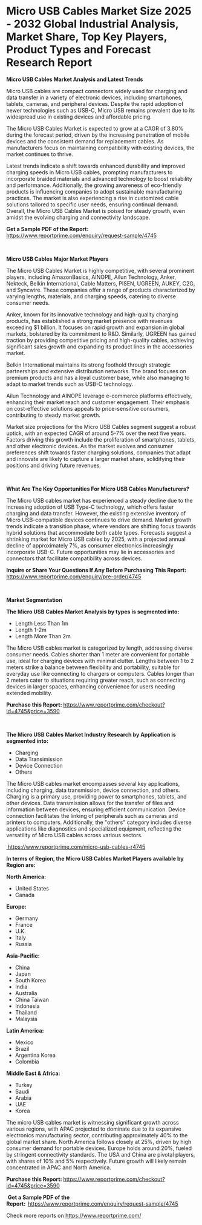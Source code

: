 <p><h1>Micro USB Cables Market Size 2025 - 2032 Global Industrial Analysis, Market Share, Top Key Players, Product Types and Forecast Research Report</h1></p><p><strong>Micro USB Cables Market Analysis and Latest Trends</strong></p>
<p><p>Micro USB cables are compact connectors widely used for charging and data transfer in a variety of electronic devices, including smartphones, tablets, cameras, and peripheral devices. Despite the rapid adoption of newer technologies such as USB-C, Micro USB remains prevalent due to its widespread use in existing devices and affordable pricing. </p><p>The Micro USB Cables Market is expected to grow at a CAGR of 3.80% during the forecast period, driven by the increasing penetration of mobile devices and the consistent demand for replacement cables. As manufacturers focus on maintaining compatibility with existing devices, the market continues to thrive. </p><p>Latest trends indicate a shift towards enhanced durability and improved charging speeds in Micro USB cables, prompting manufacturers to incorporate braided materials and advanced technology to boost reliability and performance. Additionally, the growing awareness of eco-friendly products is influencing companies to adopt sustainable manufacturing practices. The market is also experiencing a rise in customized cable solutions tailored to specific user needs, ensuring continual demand. Overall, the Micro USB Cables Market is poised for steady growth, even amidst the evolving charging and connectivity landscape.</p></p>
<p><strong>Get a Sample PDF of the Report:&nbsp;</strong> <a href="https://www.reportprime.com/enquiry/request-sample/4745?utm_campaign=3015&utm_medium=2&utm_source=Github&utm_content=ia&utm_term=19032025&utm_id=micro-usb-cables">https://www.reportprime.com/enquiry/request-sample/4745</a></p>
<p>&nbsp;</p>
<p><strong>Micro USB Cables Major Market Players</strong></p>
<p><p>The Micro USB Cables Market is highly competitive, with several prominent players, including AmazonBasics, AINOPE, Ailun Technology, Anker, Nekteck, Belkin International, Cable Matters, PISEN, UGREEN, AUKEY, C2G, and Syncwire. These companies offer a range of products characterized by varying lengths, materials, and charging speeds, catering to diverse consumer needs.</p><p>Anker, known for its innovative technology and high-quality charging products, has established a strong market presence with revenues exceeding $1 billion. It focuses on rapid growth and expansion in global markets, bolstered by its commitment to R&D. Similarly, UGREEN has gained traction by providing competitive pricing and high-quality cables, achieving significant sales growth and expanding its product lines in the accessories market.</p><p>Belkin International maintains its strong foothold through strategic partnerships and extensive distribution networks. The brand focuses on premium products and has a loyal customer base, while also managing to adapt to market trends such as USB-C technology.</p><p>Ailun Technology and AINOPE leverage e-commerce platforms effectively, enhancing their market reach and customer engagement. Their emphasis on cost-effective solutions appeals to price-sensitive consumers, contributing to steady market growth.</p><p>Market size projections for the Micro USB Cables segment suggest a robust uptick, with an expected CAGR of around 5-7% over the next five years. Factors driving this growth include the proliferation of smartphones, tablets, and other electronic devices. As the market evolves and consumer preferences shift towards faster charging solutions, companies that adapt and innovate are likely to capture a larger market share, solidifying their positions and driving future revenues.</p></p>
<p>&nbsp;</p>
<p><strong>What Are The Key Opportunities For Micro USB Cables Manufacturers?</strong></p>
<p><p>The Micro USB cables market has experienced a steady decline due to the increasing adoption of USB Type-C technology, which offers faster charging and data transfer. However, the existing extensive inventory of Micro USB-compatible devices continues to drive demand. Market growth trends indicate a transition phase, where vendors are shifting focus towards hybrid solutions that accommodate both cable types. Forecasts suggest a shrinking market for Micro USB cables by 2025, with a projected annual decline of approximately 7%, as consumer electronics increasingly incorporate USB-C. Future opportunities may lie in accessories and connectors that facilitate compatibility across devices.</p></p>
<p><strong>Inquire or Share Your Questions If Any Before Purchasing This Report:</strong> <a href="https://www.reportprime.com/enquiry/pre-order/4745?utm_campaign=3015&utm_medium=2&utm_source=Github&utm_content=ia&utm_term=19032025&utm_id=micro-usb-cables">https://www.reportprime.com/enquiry/pre-order/4745</a></p>
<p>&nbsp;</p>
<p><strong>Market Segmentation</strong></p>
<p><strong>The Micro USB Cables Market Analysis by types is segmented into:</strong></p>
<p><ul><li>Length Less Than 1m</li><li>Length 1-2m</li><li>Length More Than 2m</li></ul></p>
<p><p>The Micro USB cables market is categorized by length, addressing diverse consumer needs. Cables shorter than 1 meter are convenient for portable use, ideal for charging devices with minimal clutter. Lengths between 1 to 2 meters strike a balance between flexibility and portability, suitable for everyday use like connecting to chargers or computers. Cables longer than 2 meters cater to situations requiring greater reach, such as connecting devices in larger spaces, enhancing convenience for users needing extended mobility.</p></p>
<p><strong>Purchase this Report:&nbsp;</strong><a href="https://www.reportprime.com/checkout?id=4745&price=3590&utm_campaign=3015&utm_medium=2&utm_source=Github&utm_content=ia&utm_term=19032025&utm_id=micro-usb-cables">https://www.reportprime.com/checkout?id=4745&price=3590</a></p>
<p>&nbsp;</p>
<p><strong>The Micro USB Cables Market Industry Research by Application is segmented into:</strong></p>
<p><ul><li>Charging</li><li>Data Transimission</li><li>Device Connection</li><li>Others</li></ul></p>
<p><p>The Micro USB cables market encompasses several key applications, including charging, data transmission, device connection, and others. Charging is a primary use, providing power to smartphones, tablets, and other devices. Data transmission allows for the transfer of files and information between devices, ensuring efficient communication. Device connection facilitates the linking of peripherals such as cameras and printers to computers. Additionally, the "others" category includes diverse applications like diagnostics and specialized equipment, reflecting the versatility of Micro USB cables across various sectors.</p></p>
<p><a href="https://www.reportprime.com/micro-usb-cables-r4745?utm_campaign=3015&utm_medium=2&utm_source=Github&utm_content=ia&utm_term=19032025&utm_id=micro-usb-cables">&nbsp;https://www.reportprime.com/micro-usb-cables-r4745</a></p>
<p><strong>In terms of Region, the Micro USB Cables Market Players available by Region are:</strong></p>
<p>
    <p> <strong> North America: </strong>
        <ul>
            <li>United States</li>
            <li>Canada</li>
        </ul>
        </p> 
    <p> <strong> Europe: </strong>
        <ul>
            <li>Germany</li>
            <li>France</li>
            <li>U.K.</li>
            <li>Italy</li>
            <li>Russia</li>
        </ul>
        </p> 
    <p> <strong> Asia-Pacific: </strong>
        <ul>
            <li>China</li>
            <li>Japan</li>
            <li>South Korea</li>
            <li>India</li>
            <li>Australia</li>
            <li>China Taiwan</li>
            <li>Indonesia</li>
            <li>Thailand</li>
            <li>Malaysia</li>
        </ul>
        </p> 
    <p> <strong> Latin America: </strong>
        <ul>
            <li>Mexico</li>
            <li>Brazil</li>
            <li>Argentina Korea</li>
            <li>Colombia</li>
        </ul>
        </p> 
    <p> <strong> Middle East & Africa: </strong>
        <ul>
            <li>Turkey</li>
            <li>Saudi</li>
            <li>Arabia</li>
            <li>UAE</li>
            <li>Korea</li>
        </ul>
    </p>
    </p>
<p><p>The micro USB cables market is witnessing significant growth across various regions, with APAC projected to dominate due to its expansive electronics manufacturing sector, contributing approximately 40% to the global market share. North America follows closely at 25%, driven by high consumer demand for portable devices. Europe holds around 20%, fueled by stringent connectivity standards. The USA and China are pivotal players, with shares of 10% and 5% respectively. Future growth will likely remain concentrated in APAC and North America.</p></p>
<p><strong>Purchase this Report: </strong><a href="https://www.reportprime.com/checkout?id=4745&price=3590&utm_campaign=3015&utm_medium=2&utm_source=Github&utm_content=ia&utm_term=19032025&utm_id=micro-usb-cables">https://www.reportprime.com/checkout?id=4745&price=3590</a></p>
<p>&nbsp;<strong>Get a Sample PDF of the Report:&nbsp;&nbsp;</strong><a href="https://www.reportprime.com/enquiry/request-sample/4745?utm_campaign=3015&utm_medium=2&utm_source=Github&utm_content=ia&utm_term=19032025&utm_id=micro-usb-cables">https://www.reportprime.com/enquiry/request-sample/4745</a></p>
<p><strong></strong></p>
<p>Check more reports on <a href="https://www.reportprime.com/?utm_campaign=3015&utm_medium=2&utm_source=Github&utm_content=ia&utm_term=19032025&utm_id=micro-usb-cables">https://www.reportprime.com/</a></p>